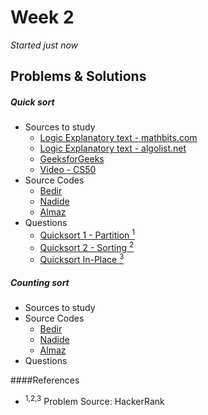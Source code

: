 # Week 2
<em>Started just now</em>

## Problems & Solutions
##### Quick sort
  - Sources to study
    - [Logic Explanatory text - mathbits.com](http://mathbits.com/MathBits/CompSci/Arrays/Quick.htm) 
    - [Logic Explanatory text - algolist.net](http://www.algolist.net/Algorithms/Sorting/Quicksort) 
    - [GeeksforGeeks](http://quiz.geeksforgeeks.org/quick-sort/)
    - [Video - CS50](https://www.youtube.com/watch?v=aQiWF4E8flQ)
  - Source Codes
    - [Bedir](https://github.com/BedirT/AlgorithmsL/blob/master/Algorithms/Sorting/qSort.cpp)
    - [Nadide]()
    - [Almaz]()
  - Questions 
    - [Quicksort 1 - Partition <sup>1</sup>](https://www.hackerrank.com/challenges/quicksort1)
    - [Quicksort 2 - Sorting <sup>2</sup>](https://www.hackerrank.com/challenges/quicksort2)
    - [Quicksort In-Place <sup>3</sup>](https://www.hackerrank.com/challenges/quicksort3)

##### Counting sort
  - Sources to study
  - Source Codes
    - [Bedir]()
    - [Nadide]()
    - [Almaz]()
  - Questions

####References
  - <sup>1,2,3</sup> Problem Source: HackerRank

